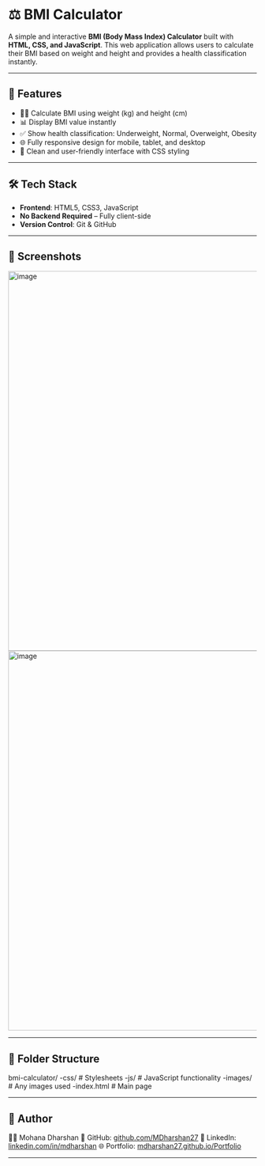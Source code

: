 # ⚖️ BMI Calculator

A simple and interactive **BMI (Body Mass Index) Calculator** built with **HTML, CSS, and JavaScript**. This web application allows users to calculate their BMI based on weight and height and provides a health classification instantly.

---

## 🚀 Features

- 🏋️‍♂️ Calculate BMI using weight (kg) and height (cm)  
- 📊 Display BMI value instantly  
- ✅ Show health classification: Underweight, Normal, Overweight, Obesity  
- 🌐 Fully responsive design for mobile, tablet, and desktop  
- 🎨 Clean and user-friendly interface with CSS styling  

---

## 🛠️ Tech Stack

- **Frontend**: HTML5, CSS3, JavaScript  
- **No Backend Required** – Fully client-side  
- **Version Control**: Git & GitHub  

---

## 📸 Screenshots

<img width="1366" height="768" alt="image" src="https://github.com/user-attachments/assets/67a2f414-4c96-49c9-b9b6-5ea13e4e4778" />
<img width="1366" height="768" alt="image" src="https://github.com/user-attachments/assets/e07428b6-f401-4a19-a0b5-b0680343b03f" />

---

## 📂 Folder Structure

bmi-calculator/
-css/ # Stylesheets
-js/ # JavaScript functionality
-images/ # Any images used
-index.html # Main page

---

## 🤝 Author

👨‍💻 Mohana Dharshan
🐙 GitHub: [github.com/MDharshan27](https://github.com/MDharshan27)
💼 LinkedIn: [linkedin.com/in/mdharshan](https://www.linkedin.com/in/mdharshan)
🌐 Portfolio: [mdharshan27.github.io/Portfolio](https://mdharshan27.github.io/Protfolio/)

---



